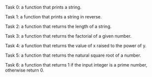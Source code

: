 Task 0: a function that prints a string.

Task 1: a function that prints a string in reverse.

Task 2: a function that returns the length of a string.

Task 3: a function that returns the factorial of a given number.

Task 4: a function that returns the value of x raised to the power of y.

Task 5: a function that returns the natural square root of a number.

Task 6: a function that returns 1 if the input integer is a prime number, otherwise return 0.

